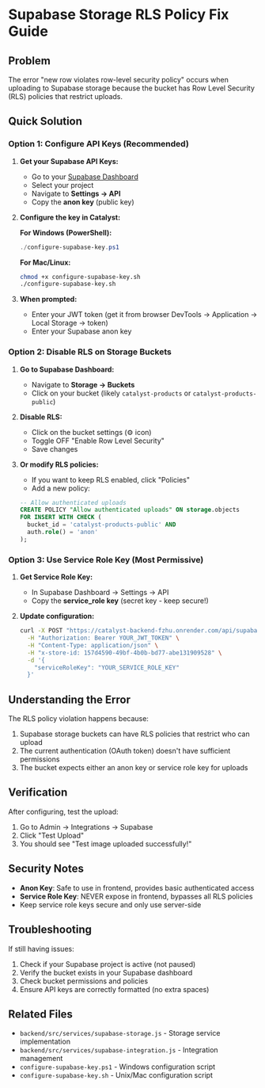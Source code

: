 # Supabase Storage RLS Policy Fix Guide

## Problem
The error "new row violates row-level security policy" occurs when uploading to Supabase storage because the bucket has Row Level Security (RLS) policies that restrict uploads.

## Quick Solution

### Option 1: Configure API Keys (Recommended)

1. **Get your Supabase API Keys:**
   - Go to your [Supabase Dashboard](https://app.supabase.com)
   - Select your project
   - Navigate to **Settings → API**
   - Copy the **anon key** (public key)

2. **Configure the key in Catalyst:**

   **For Windows (PowerShell):**
   ```powershell
   ./configure-supabase-key.ps1
   ```

   **For Mac/Linux:**
   ```bash
   chmod +x configure-supabase-key.sh
   ./configure-supabase-key.sh
   ```

3. **When prompted:**
   - Enter your JWT token (get it from browser DevTools → Application → Local Storage → token)
   - Enter your Supabase anon key

### Option 2: Disable RLS on Storage Buckets

1. **Go to Supabase Dashboard:**
   - Navigate to **Storage → Buckets**
   - Click on your bucket (likely `catalyst-products` or `catalyst-products-public`)

2. **Disable RLS:**
   - Click on the bucket settings (⚙️ icon)
   - Toggle OFF "Enable Row Level Security"
   - Save changes

3. **Or modify RLS policies:**
   - If you want to keep RLS enabled, click "Policies"
   - Add a new policy:
   ```sql
   -- Allow authenticated uploads
   CREATE POLICY "Allow authenticated uploads" ON storage.objects
   FOR INSERT WITH CHECK (
     bucket_id = 'catalyst-products-public' AND
     auth.role() = 'anon'
   );
   ```

### Option 3: Use Service Role Key (Most Permissive)

1. **Get Service Role Key:**
   - In Supabase Dashboard → Settings → API
   - Copy the **service_role key** (secret key - keep secure!)

2. **Update configuration:**
   ```bash
   curl -X POST "https://catalyst-backend-fzhu.onrender.com/api/supabase/update-config" \
     -H "Authorization: Bearer YOUR_JWT_TOKEN" \
     -H "Content-Type: application/json" \
     -H "x-store-id: 157d4590-49bf-4b0b-bd77-abe131909528" \
     -d '{
       "serviceRoleKey": "YOUR_SERVICE_ROLE_KEY"
     }'
   ```

## Understanding the Error

The RLS policy violation happens because:
1. Supabase storage buckets can have RLS policies that restrict who can upload
2. The current authentication (OAuth token) doesn't have sufficient permissions
3. The bucket expects either an anon key or service role key for uploads

## Verification

After configuring, test the upload:
1. Go to Admin → Integrations → Supabase
2. Click "Test Upload"
3. You should see "Test image uploaded successfully!"

## Security Notes

- **Anon Key**: Safe to use in frontend, provides basic authenticated access
- **Service Role Key**: NEVER expose in frontend, bypasses all RLS policies
- Keep service role keys secure and only use server-side

## Troubleshooting

If still having issues:
1. Check if your Supabase project is active (not paused)
2. Verify the bucket exists in your Supabase dashboard
3. Check bucket permissions and policies
4. Ensure API keys are correctly formatted (no extra spaces)

## Related Files
- `backend/src/services/supabase-storage.js` - Storage service implementation
- `backend/src/services/supabase-integration.js` - Integration management
- `configure-supabase-key.ps1` - Windows configuration script
- `configure-supabase-key.sh` - Unix/Mac configuration script